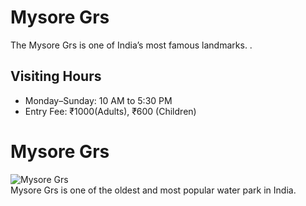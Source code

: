 # Mysore Grs 
The Mysore Grs is one of India’s most famous landmarks. .  

## Visiting Hours  
- Monday–Sunday: 10 AM to 5:30 PM  
- Entry Fee: ₹1000(Adults), ₹600 (Children)  
# Mysore Grs
![Mysore Grs](../assets/images/Grs.jpg)  
Mysore Grs is one of the oldest and most popular water park in India.
